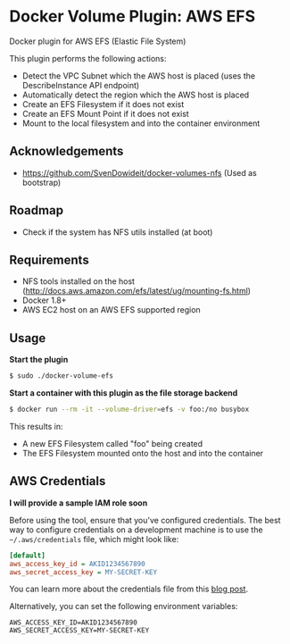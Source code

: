 # Docker Volume Plugin: AWS EFS

Docker plugin for AWS EFS (Elastic File System)

This plugin performs the following actions:

* Detect the VPC Subnet which the AWS host is placed (uses the DescribeInstance API endpoint)
* Automatically detect the region which the AWS host is placed
* Create an EFS Filesystem if it does not exist
* Create an EFS Mount Point if it does not exist
* Mount to the local filesystem and into the container environment

## Acknowledgements

* https://github.com/SvenDowideit/docker-volumes-nfs (Used as bootstrap)

## Roadmap

* Check if the system has NFS utils installed (at boot)

## Requirements

* NFS tools installed on the host (http://docs.aws.amazon.com/efs/latest/ug/mounting-fs.html)
* Docker 1.8+
* AWS EC2 host on an AWS EFS supported region

## Usage

**Start the plugin**

```bash
$ sudo ./docker-volume-efs
```

**Start a container with this plugin as the file storage backend**

```bash
$ docker run --rm -it --volume-driver=efs -v foo:/no busybox
```

This results in:

* A new EFS Filesystem called "foo" being created
* The EFS Filesystem mounted onto the host and into the container

## AWS Credentials

**I will provide a sample IAM role soon**

Before using the tool, ensure that you've configured credentials. The best
way to configure credentials on a development machine is to use the
`~/.aws/credentials` file, which might look like:

```ini
[default]
aws_access_key_id = AKID1234567890
aws_secret_access_key = MY-SECRET-KEY
```

You can learn more about the credentials file from this
[blog post](http://blogs.aws.amazon.com/security/post/Tx3D6U6WSFGOK2H/A-New-and-Standardized-Way-to-Manage-Credentials-in-the-AWS-SDKs).

Alternatively, you can set the following environment variables:

```
AWS_ACCESS_KEY_ID=AKID1234567890
AWS_SECRET_ACCESS_KEY=MY-SECRET-KEY
```

